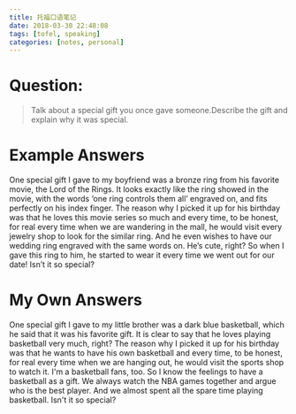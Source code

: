 ```yaml
---
title: 托福口语笔记
date: 2018-03-30 22:48:08
tags: [tofel, speaking]
categories: [notes, personal]
---
```


# Question:

> Talk about a special gift you once gave someone.Describe the gift and explain why it was special.

# Example Answers

One special gift I gave to my boyfriend was a bronze ring from his favorite movie, the Lord of the Rings. It looks exactly like the ring showed in the movie, with the words ‘one ring controls them all’ engraved on, and fits perfectly on his index finger. The reason why I picked it up for his birthday was that he loves this movie series so much and every time, to be honest, for real every time when we are wandering in the mall, he would visit every jewelry shop to look for the similar ring. And he even wishes to have our wedding ring engraved with the same words on. He’s cute, right? So when I gave this ring to him, he started to wear it every time we went out for our date! Isn’t it so special?

# My Own Answers

One special gift I gave to my little brother was a dark blue basketball, which he said that it was his favorite gift. It is clear to say that he loves playing basketball very much, right? The reason why I picked it up for his birthday was that he wants to have his own basketball and every time, to be honest, for real every time when we are hanging out, he would visit the sports shop to watch it. I'm a basketball fans, too. So I know the feelings to have a basketball as a gift. We always watch the NBA games together and argue who is the best player. And we almost spent all the spare time playing basketball. Isn't it so special?
